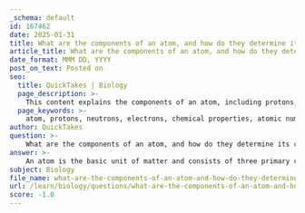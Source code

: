 ```yaml
---
_schema: default
id: 167462
date: 2025-01-31
title: What are the components of an atom, and how do they determine its chemical properties?
article_title: What are the components of an atom, and how do they determine its chemical properties?
date_format: MMM DD, YYYY
post_on_text: Posted on
seo:
  title: QuickTakes | Biology
  page_description: >-
    This content explains the components of an atom, including protons, neutrons, and electrons, and how these components determine the atom's chemical properties, reactivity, and bonding behavior.
  page_keywords: >-
    atom, protons, neutrons, electrons, chemical properties, atomic number, electron configuration, isotopes, chemical bonds, periodic table, reactivity, valence electrons
author: QuickTakes
question: >-
    What are the components of an atom, and how do they determine its chemical properties?
answer: >-
    An atom is the basic unit of matter and consists of three primary components: protons, neutrons, and electrons. Each of these components plays a crucial role in determining the atom's chemical properties.\n\n### Components of an Atom:\n\n1. **Protons**:\n   - Protons are positively charged particles located in the nucleus of the atom.\n   - The number of protons in an atom defines its atomic number, which in turn identifies the element. For example, a sodium atom (Na) has 11 protons.\n   - The atomic number is fundamental in determining the chemical properties of an element, as it influences the electron configuration.\n\n2. **Neutrons**:\n   - Neutrons are neutral particles also found in the nucleus.\n   - They contribute to the atomic mass of the atom but do not affect its charge.\n   - The number of neutrons can vary among atoms of the same element, resulting in different isotopes. Isotopes can have different stability and reactivity, which can influence the chemical behavior of the element.\n\n3. **Electrons**:\n   - Electrons are negatively charged particles that orbit the nucleus in various energy levels or shells.\n   - In a neutral atom, the number of electrons equals the number of protons.\n   - The arrangement of electrons, particularly the valence electrons (those in the outermost shell), is critical in determining how an atom interacts with other atoms. This arrangement dictates the types of chemical bonds the atom can form, such as covalent or ionic bonds.\n\n### Influence on Chemical Properties:\n\n- **Electron Configuration**: The distribution of electrons among the various orbitals determines an atom's reactivity and the types of bonds it can form. Atoms tend to react in ways that allow them to achieve a full outer shell of electrons, often following the octet rule, which states that atoms are most stable when they have eight electrons in their valence shell.\n\n- **Chemical Bonds**: The way atoms bond with each other—through covalent bonds (sharing electrons) or ionic bonds (transferring electrons)—is influenced by their electron configurations. For example, elements in the same group of the periodic table often exhibit similar chemical properties due to their similar valence electron configurations.\n\n- **Periodic Trends**: The periodic table organizes elements based on their atomic number, revealing trends in chemical properties. Elements with similar valence electron configurations are grouped together, leading to similar reactivity and bonding characteristics.\n\nIn summary, the components of an atom—protons, neutrons, and electrons—are fundamental to understanding its chemical properties. The atomic structure, particularly the arrangement of electrons, dictates how an atom interacts with others, influencing its reactivity, the types of bonds it can form, and its overall behavior in chemical reactions.
subject: Biology
file_name: what-are-the-components-of-an-atom-and-how-do-they-determine-its-chemical-properties.md
url: /learn/biology/questions/what-are-the-components-of-an-atom-and-how-do-they-determine-its-chemical-properties
score: -1.0
---
```


&nbsp;
